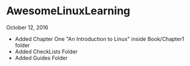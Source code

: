 # AwesomeLinuxLearning
October 12, 2016 
- Added Chapter One "An Introduction to Linux" inside Book/Chapter1 folder
- Added CheckLists Folder
- Added Guides Folder
